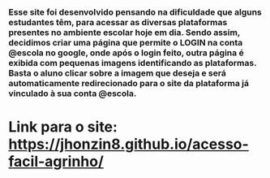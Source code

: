 ### Esse site foi desenvolvido pensando na dificuldade que alguns estudantes têm, para acessar as diversas plataformas presentes no ambiente escolar hoje em dia. Sendo assim, decidimos criar uma página que permite o LOGIN na conta @escola no google, onde após o login feito, outra página é exibida com pequenas imagens identificando as plataformas. Basta o aluno clicar sobre a imagem que deseja e será automaticamente redirecionado para o site da plataforma já vinculado à sua conta @escola.

# Link para o site: https://jhonzin8.github.io/acesso-facil-agrinho/
